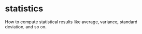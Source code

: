 # statistics
How to compute statistical results like average, variance, standard deviation, and so on.
